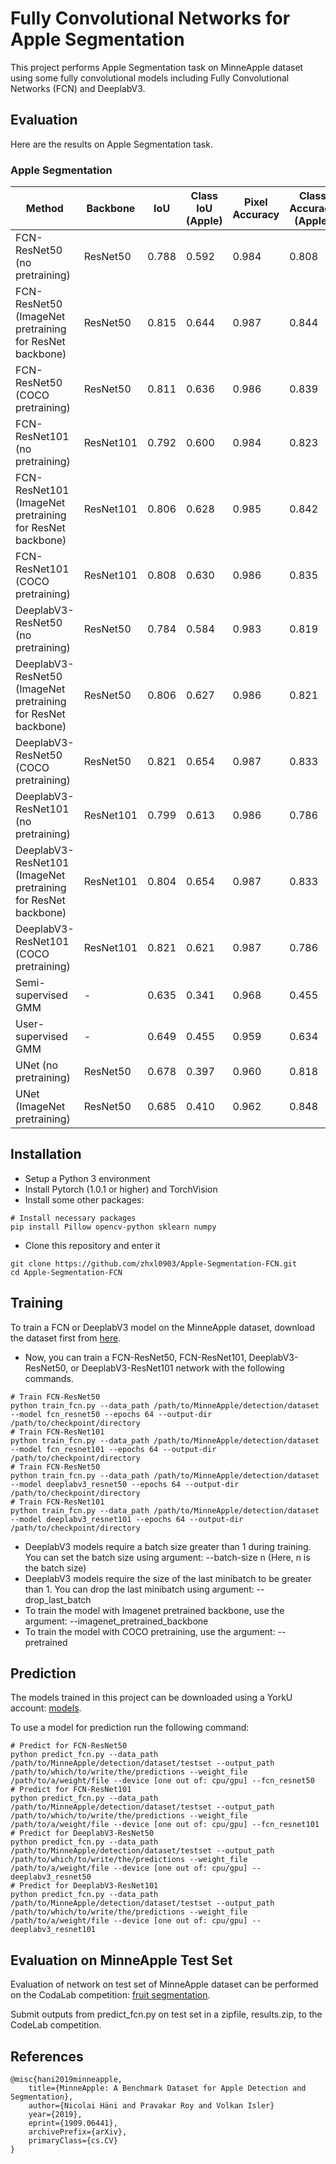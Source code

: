 # Fully Convolutional Networks for Apple Segmentation
This project performs Apple Segmentation task on MinneApple dataset using some fully convolutional models including Fully Convolutional Networks (FCN) and DeeplabV3.

## Evaluation
Here are the results on Apple Segmentation task.

### Apple Segmentation
| Method                                                         | Backbone | IoU   | Class IoU (Apple) | Pixel Accuracy | Class Accuracy (Apple) |
|----------------------------------------------------------------|---|-------|-------------------|----------------|------------------------|
| FCN-ResNet50 (no pretraining)                                  | ResNet50  | 0.788 | 0.592             | 0.984          | 0.808                  | 
| FCN-ResNet50 (ImageNet pretraining for ResNet backbone)        | ResNet50  | 0.815 | 0.644             | 0.987          | 0.844                  | 
| FCN-ResNet50 (COCO pretraining)                                |  ResNet50  | 0.811 | 0.636             | 0.986          | 0.839                  | 
| FCN-ResNet101 (no pretraining)                                 | ResNet101  | 0.792 | 0.600             | 0.984          | 0.823                  | 
| FCN-ResNet101 (ImageNet pretraining for ResNet backbone)       | ResNet101  | 0.806 | 0.628             | 0.985          | 0.842                  | 
| FCN-ResNet101 (COCO pretraining)                               |  ResNet101  | 0.808 | 0.630             | 0.986          | 0.835                  |
| DeeplabV3-ResNet50 (no pretraining)                            | ResNet50  | 0.784 | 0.584             | 0.983          | 0.819                  | 
| DeeplabV3-ResNet50 (ImageNet pretraining for ResNet backbone)  | ResNet50  | 0.806 | 0.627             | 0.986          | 0.821                  | 
| DeeplabV3-ResNet50 (COCO pretraining)                          |  ResNet50  | 0.821 | 0.654             | 0.987          | 0.833                  | 
| DeeplabV3-ResNet101 (no pretraining)                           | ResNet101  | 0.799 | 0.613             | 0.986          | 0.786                  | 
| DeeplabV3-ResNet101 (ImageNet pretraining for ResNet backbone) | ResNet101  | 0.804 | 0.654             | 0.987          | 0.833                  | 
| DeeplabV3-ResNet101 (COCO pretraining)                         |  ResNet101  | 0.821 | 0.621             | 0.987          | 0.786                  |
| Semi-supervised GMM                                            |  -  | 0.635 | 0.341             | 0.968          | 0.455                  | 
| User-supervised GMM                                            |  -  | 0.649 | 0.455             | 0.959          | 0.634                  | 
| UNet (no pretraining)                                          | ResNet50  | 0.678 | 0.397             | 0.960          | 0.818                  | 
| UNet (ImageNet pretraining)                                    | ResNet50  | 0.685 | 0.410             | 0.962          | 0.848                  | 

## Installation
* Setup a Python 3 environment
* Install Pytorch (1.0.1 or higher) and TorchVision
* Install some other packages:
```
# Install necessary packages
pip install Pillow opencv-python sklearn numpy
```
* Clone this repository and enter it
```
git clone https://github.com/zhxl0903/Apple-Segmentation-FCN.git
cd Apple-Segmentation-FCN
```

## Training
To train a FCN or DeeplabV3 model on the MinneApple dataset, download the dataset first from [here](https://conservancy.umn.edu/handle/11299/206575).
* Now, you can train a FCN-ResNet50, FCN-ResNet101, DeeplabV3-ResNet50, or DeeplabV3-ResNet101 network with the following commands.
```
# Train FCN-ResNet50
python train_fcn.py --data_path /path/to/MinneApple/detection/dataset --model fcn_resnet50 --epochs 64 --output-dir /path/to/checkpoint/directory
# Train FCN-ResNet101
python train_fcn.py --data_path /path/to/MinneApple/detection/dataset --model fcn_resnet101 --epochs 64 --output-dir /path/to/checkpoint/directory
# Train FCN-ResNet50
python train_fcn.py --data_path /path/to/MinneApple/detection/dataset --model deeplabv3_resnet50 --epochs 64 --output-dir /path/to/checkpoint/directory
# Train FCN-ResNet101
python train_fcn.py --data_path /path/to/MinneApple/detection/dataset --model deeplabv3_resnet101 --epochs 64 --output-dir /path/to/checkpoint/directory
```
* DeeplabV3 models require a batch size greater than 1 during training. You can set the batch size using argument: --batch-size n (Here, n is the batch size)
* DeeplabV3 models require the size of the last minibatch to be greater than 1. You can drop the last minibatch using argument: --drop_last_batch
* To train the model with Imagenet pretrained backbone, use the argument: --imagenet_pretrained_backbone
* To train the model with COCO pretraining, use the argument: --pretrained

## Prediction 
The models trained in this project can be downloaded using a YorkU account: [models](https://yuoffice-my.sharepoint.com/:f:/g/personal/zhang205_yorku_ca/Eo3djF_7BudGqfbVklTxRnMBi9smQJmuSYh4ZU_krBObrQ?e=pXRh6k).

To use a model for prediction run the following command:
```
# Predict for FCN-ResNet50
python predict_fcn.py --data_path /path/to/MinneApple/detection/dataset/testset --output_path /path/to/which/to/write/the/predictions --weight_file /path/to/a/weight/file --device [one out of: cpu/gpu] --fcn_resnet50
# Predict for FCN-ResNet101
python predict_fcn.py --data_path /path/to/MinneApple/detection/dataset/testset --output_path /path/to/which/to/write/the/predictions --weight_file /path/to/a/weight/file --device [one out of: cpu/gpu] --fcn_resnet101
# Predict for DeeplabV3-ResNet50
python predict_fcn.py --data_path /path/to/MinneApple/detection/dataset/testset --output_path /path/to/which/to/write/the/predictions --weight_file /path/to/a/weight/file --device [one out of: cpu/gpu] --deeplabv3_resnet50
# Predict for DeeplabV3-ResNet101
python predict_fcn.py --data_path /path/to/MinneApple/detection/dataset/testset --output_path /path/to/which/to/write/the/predictions --weight_file /path/to/a/weight/file --device [one out of: cpu/gpu] --deeplabv3_resnet101
```

## Evaluation on MinneApple Test Set
Evaluation of network on test set of MinneApple dataset can be performed on the CodaLab competition: [fruit segmentation](https://competitions.codalab.org/competitions/21694).

Submit outputs from predict_fcn.py on test set in a zipfile, results.zip, to the CodeLab competition.

## References

```
@misc{hani2019minneapple,
    title={MinneApple: A Benchmark Dataset for Apple Detection and Segmentation},
    author={Nicolai Häni and Pravakar Roy and Volkan Isler}
    year={2019},
    eprint={1909.06441},
    archivePrefix={arXiv},
    primaryClass={cs.CV}
}
```
